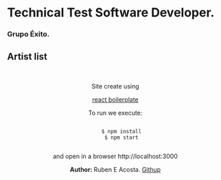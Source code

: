 # Technical Test Software Developer.
### Grupo Éxito.

## Artist list

<br />

<div align="center">
  <P>Site create using</p>
  <a href="https://github.com/react-boilerplate/react-boilerplate-typescript/">react boilerplate</a>

  <p>To run we execute:</P>

  <code>
    $ npm install
    $ npm start
  </code>

  <p>and open in a browser http://localhost:3000</P>


  <strong>Author: </strong> Ruben E Acosta. <a href="https://github.com/Byhako">Githup</a>
</div>